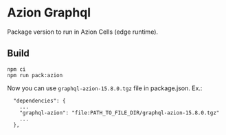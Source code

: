# Azion Graphql
Package version to run in Azion Cells (edge runtime).

## Build
```
npm ci
npm run pack:azion
```
Now you can use `graphql-azion-15.8.0.tgz` file in package.json.
Ex.: 
```
  "dependencies": {
    ...
    "graphql-azion": "file:PATH_TO_FILE_DIR/graphql-azion-15.8.0.tgz"
    ...
  },
```